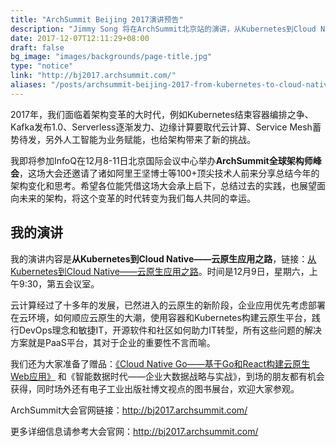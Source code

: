 ```yaml
---
title: "ArchSummit Beijing 2017演讲预告"
description: "Jimmy Song 将在ArchSummit北京站的演讲，从Kubernetes到Cloud Native，我的云原生应用之路。"
date: 2017-12-07T12:11:29+08:00
draft: false
bg_image: "images/backgrounds/page-title.jpg"
type: "notice"
link: "http://bj2017.archsummit.com/"
aliases: "/posts/archsummit-beijing-2017-from-kubernetes-to-cloud-native"
---
```


2017年，我们面临着架构变革的大时代，例如Kubernetes结束容器编排之争、Kafka发布1.0、Serverless逐渐发力、边缘计算要取代云计算、Service Mesh蓄势待发，另外人工智能为业务赋能，也给架构带来了新的挑战。

我即将参加InfoQ在12月8-11日北京国际会议中心举办**ArchSummit全球架构师峰会**，这场大会还邀请了诸如阿里王坚博士等100+顶尖技术人前来分享总结今年的架构变化和思考。希望各位能凭借这场大会承上启下，总结过去的实践，也展望面向未来的架构，将这个变革的时代转变为我们每人共同的幸运。

## 我的演讲

我的演讲内容是**从Kubernetes到Cloud Native——云原生应用之路**，链接：[从Kubernetes到Cloud Native——云原生应用之路](http://bj2017.archsummit.com/presentation/306)。时间是12月9日，星期六，上午9:30，第五会议室。

云计算经过了十多年的发展，已然进入的云原生的新阶段，企业应用优先考虑部署在云环境，如何顺应云原生的大潮，使用容器和Kubernetes构建云原生平台，践行DevOps理念和敏捷IT，开源软件和社区如何助力IT转型，所有这些问题的解决方案就是PaaS平台，其对于企业的重要性不言而喻。

我们还为大家准备了赠品：[《Cloud Native Go——基于Go和React构建云原生Web应用》](https://jimmysong.io/cloud-native-go/) 和《智能数据时代——企业大数据战略与实战》，到场的朋友都有机会获得，同时场外还有电子工业出版社博文视点的图书展台，欢迎大家参观。

ArchSummit大会官网链接：<http://bj2017.archsummit.com/>

更多详细信息请参考大会官网：<http://bj2017.archsummit.com/>
